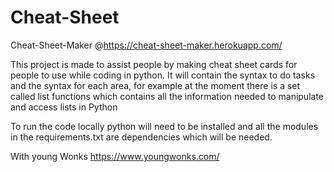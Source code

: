 # Cheat-Sheet

Cheat-Sheet-Maker  @https://cheat-sheet-maker.herokuapp.com/

This project is made to assist people by making cheat sheet cards for people to use while coding in python.
It will contain the syntax to do tasks and the syntax for each area, for example at the moment there is a set called list functions which contains all the information needed to manipulate and access lists in Python

To run the code locally python will need to be installed and all the modules in the requirements.txt are dependencies which will be needed.






With young Wonks https://www.youngwonks.com/
